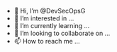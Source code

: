 - 👋 Hi, I’m @DevSecOpsG
- 👀 I’m interested in ...
- 🌱 I’m currently learning ...
- 💞️ I’m looking to collaborate on ...
- 📫 How to reach me ...

<!---
DevSecOpsG/DevSecOpsG is a ✨ special ✨ repository because its `README.md` (this file) appears on your GitHub profile.
You can click the Preview link to take a look at your changes.
--->
